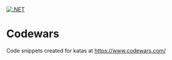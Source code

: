 [![.NET](https://github.com/ulfk/codewars/actions/workflows/dotnet.yml/badge.svg)](https://github.com/ulfk/codewars/actions/workflows/dotnet.yml)

# Codewars
Code snippets created for katas at https://www.codewars.com/
